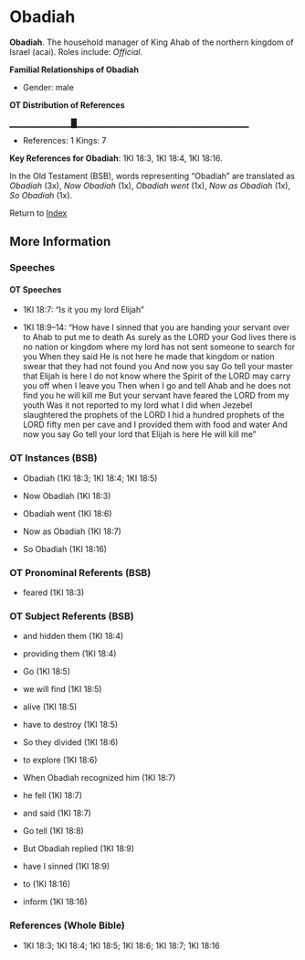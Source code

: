 # Obadiah
**Obadiah**. 
The household manager of King Ahab of the northern kingdom of Israel (acai). 
Roles include: 
_Official_. 




**Familial Relationships of Obadiah**


* Gender: male


**OT Distribution of References**

▁▁▁▁▁▁▁▁▁▁█▁▁▁▁▁▁▁▁▁▁▁▁▁▁▁▁▁▁▁▁▁▁▁▁▁▁▁▁
* References: 1 Kings: 7



**Key References for Obadiah**: 
1KI 18:3, 1KI 18:4, 1KI 18:16. 


In the Old Testament (BSB), words representing “Obadiah” are translated as 
*Obadiah* (3x), *Now Obadiah* (1x), *Obadiah went* (1x), *Now as Obadiah* (1x), *So Obadiah* (1x). 




Return to [Index](00-Index.md)

## More Information

### Speeches

#### OT Speeches

* 1KI 18:7: “Is it you my lord Elijah”

* 1KI 18:9–14: “How have I sinned that you are handing your servant over to Ahab to put me to death As surely as the LORD your God lives there is no nation or kingdom where my lord has not sent someone to search for you When they said He is not here he made that kingdom or nation swear that they had not found you And now you say Go tell your master that Elijah is here I do not know where the Spirit of the LORD may carry you off when I leave you Then when I go and tell Ahab and he does not find you he will kill me But your servant have feared the LORD from my youth Was it not reported to my lord what I did when Jezebel slaughtered the prophets of the LORD I hid a hundred prophets of the LORD fifty men per cave and I provided them with food and water And now you say Go tell your lord that Elijah is here He will kill me”

### OT Instances (BSB)

* Obadiah (1KI 18:3; 1KI 18:4; 1KI 18:5)

* Now Obadiah (1KI 18:3)

* Obadiah went (1KI 18:6)

* Now as Obadiah (1KI 18:7)

* So Obadiah (1KI 18:16)



### OT Pronominal Referents (BSB)

* feared (1KI 18:3)



### OT Subject Referents (BSB)

* and hidden them (1KI 18:4)

* providing them (1KI 18:4)

* Go (1KI 18:5)

* we will find (1KI 18:5)

* alive (1KI 18:5)

* have to destroy (1KI 18:5)

* So they divided (1KI 18:6)

* to explore (1KI 18:6)

* When Obadiah recognized him (1KI 18:7)

* he fell (1KI 18:7)

* and said (1KI 18:7)

* Go tell (1KI 18:8)

* But Obadiah replied (1KI 18:9)

* have I sinned (1KI 18:9)

* to (1KI 18:16)

* inform (1KI 18:16)



### References (Whole Bible)

* 1KI 18:3; 1KI 18:4; 1KI 18:5; 1KI 18:6; 1KI 18:7; 1KI 18:16



